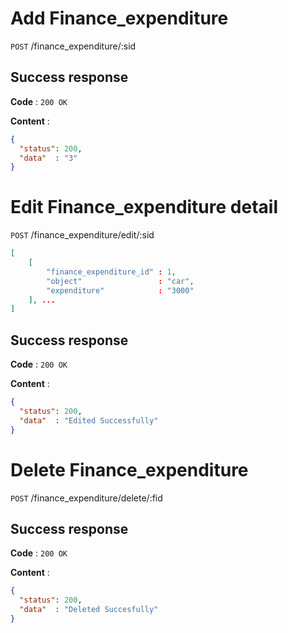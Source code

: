 # Add Finance_expenditure

`POST` /finance_expenditure/:sid

## Success response

**Code** : `200 OK`

**Content** :

```json
{
  "status": 200,
  "data"  : "3"
}
```

# Edit Finance_expenditure detail

`POST` /finance_expenditure/edit/:sid

```json
[
    [
        "finance_expenditure_id" : 1,
        "object"                 : "car",
        "expenditure"            : "3000"
    ], ...
]
```

## Success response

**Code** : `200 OK`

**Content** :

```json
{
  "status": 200,
  "data"  : "Edited Successfully"
}
```

# Delete Finance_expenditure 

`POST` /finance_expenditure/delete/:fid

## Success response

**Code** : `200 OK`

**Content** :

```json
{
  "status": 200,
  "data"  : "Deleted Succesfully"
}
```

